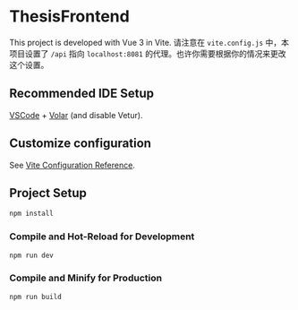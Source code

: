 # ThesisFrontend

This project is developed with Vue 3 in Vite. 请注意在 `vite.config.js` 中，本项目设置了 `/api` 指向 `localhost:8081` 的代理。也许你需要根据你的情况来更改这个设置。

## Recommended IDE Setup

[VSCode](https://code.visualstudio.com/) + [Volar](https://marketplace.visualstudio.com/items?itemName=Vue.volar) (and disable Vetur).

## Customize configuration

See [Vite Configuration Reference](https://vitejs.dev/config/).

## Project Setup

```sh
npm install
```

### Compile and Hot-Reload for Development

```sh
npm run dev
```

### Compile and Minify for Production

```sh
npm run build
```
